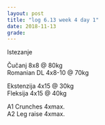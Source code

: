 ```yaml
---
layout: post
title: "log 6.13 week 4 day 1"
date: 2018-11-13
grade:
---
```


Istezanje

Čučanj 8x8 @ 80kg    
Romanian DL 4x8-10 @ 70kg  

Ekstenzija 4x15 @ 30kg    
Fleksija 4x15 @ 40kg       

A1 Crunches 4xmax.  
A2 Leg raise 4xmax.  
